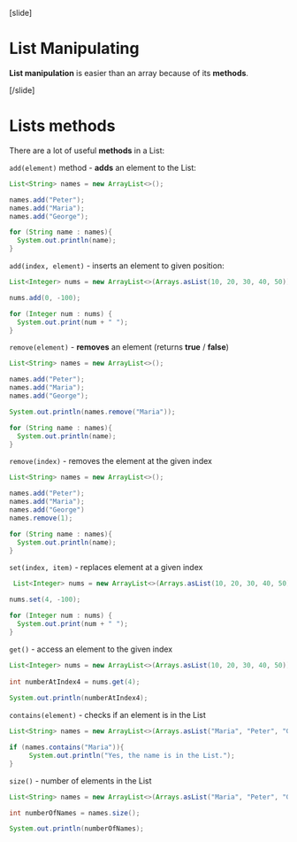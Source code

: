 [slide]
# List Manipulating
**List manipulation** is easier than an array because of its **methods**.

[/slide]
# Lists methods
There are a lot of useful **methods** in a List:

`add(element)` method - **adds** an element to the List:

```java live
List<String> names = new ArrayList<>();

names.add("Peter");
names.add("Maria");
names.add("George");

for (String name : names){
  System.out.println(name);
}
```

`add(index, element)` - inserts an element to given position:

```java live
List<Integer> nums = new ArrayList<>(Arrays.asList(10, 20, 30, 40, 50));

nums.add(0, -100);

for (Integer num : nums) {
  System.out.print(num + " ");
}

```

`remove(element)` - **removes** an element (returns **true** / **false**)

```java live
List<String> names = new ArrayList<>();

names.add("Peter");
names.add("Maria");
names.add("George");

System.out.println(names.remove("Maria"));

for (String name : names){
  System.out.println(name);
}

```

`remove(index)` - removes the element at the given index

```java live
List<String> names = new ArrayList<>();

names.add("Peter");
names.add("Maria");
names.add("George")
names.remove(1);

for (String name : names){
  System.out.println(name);
}
```

`set(index, item)` - replaces element at a given index

```java live
 List<Integer> nums = new ArrayList<>(Arrays.asList(10, 20, 30, 40, 50));

nums.set(4, -100);

for (Integer num : nums) {
  System.out.print(num + " ");
}
```

`get()` - access an element to the given index

```java live
List<Integer> nums = new ArrayList<>(Arrays.asList(10, 20, 30, 40, 50));
        
int numberAtIndex4 = nums.get(4);
        
System.out.println(numberAtIndex4);
```

`contains(element)` - checks if an element is in the List

```java live
List<String> names = new ArrayList<>(Arrays.asList("Maria", "Peter", "George"));

if (names.contains("Maria")){ 
     System.out.println("Yes, the name is in the List.");
}
```

`size()` - number of elements in the List

```java live
List<String> names = new ArrayList<>(Arrays.asList("Maria", "Peter", "George"));

int numberOfNames = names.size();

System.out.println(numberOfNames);
```
